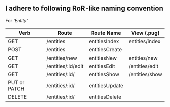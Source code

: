 ## I adhere to following RoR-like naming convention

For *'Entity'*

Verb | Route | Route Name | View (.pug)
-----|-------|------------|-----
GET  | /entities | entitiesIndex | entities/index
POST | /entities | entitiesCreate |
GET  | /entities/new | entitiesNew | entities/new
GET  | /entities/:id/edit | entitiesEdit | /entities/edit
GET  | /entities/:id/ | entitiesShow | /entities/show
PUT or PATCH | /entities/:id/ | entitiesUpdate |
DELETE | /entities/:id/ | entitiesDelete |
